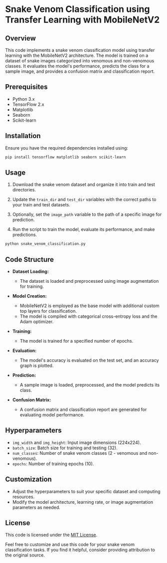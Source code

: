 # Snake Venom Classification using Transfer Learning with MobileNetV2

## Overview

This code implements a snake venom classification model using transfer learning with the MobileNetV2 architecture. The model is trained on a dataset of snake images categorized into venomous and non-venomous classes. It evaluates the model's performance, predicts the class for a sample image, and provides a confusion matrix and classification report.

## Prerequisites

- Python 3.x
- TensorFlow 2.x
- Matplotlib
- Seaborn
- Scikit-learn

## Installation

Ensure you have the required dependencies installed using:

```bash
pip install tensorflow matplotlib seaborn scikit-learn
```

## Usage

1. Download the snake venom dataset and organize it into train and test directories.

2. Update the `train_dir` and `test_dir` variables with the correct paths to your train and test datasets.

3. Optionally, set the `image_path` variable to the path of a specific image for prediction.

4. Run the script to train the model, evaluate its performance, and make predictions.

```bash
python snake_venom_classification.py
```

## Code Structure

- **Dataset Loading:**
  - The dataset is loaded and preprocessed using image augmentation for training.

- **Model Creation:**
  - MobileNetV2 is employed as the base model with additional custom top layers for classification.
  - The model is compiled with categorical cross-entropy loss and the Adam optimizer.

- **Training:**
  - The model is trained for a specified number of epochs.

- **Evaluation:**
  - The model's accuracy is evaluated on the test set, and an accuracy graph is plotted.

- **Prediction:**
  - A sample image is loaded, preprocessed, and the model predicts its class.

- **Confusion Matrix:**
  - A confusion matrix and classification report are generated for evaluating model performance.

## Hyperparameters

- `img_width` and `img_height`: Input image dimensions (224x224).
- `batch_size`: Batch size for training and testing (32).
- `num_classes`: Number of snake venom classes (2 - venomous and non-venomous).
- `epochs`: Number of training epochs (10).

## Customization

- Adjust the hyperparameters to suit your specific dataset and computing resources.
- Modify the model architecture, learning rate, or image augmentation parameters as needed.

## License

This code is licensed under the [MIT License](LICENSE).

Feel free to customize and use this code for your snake venom classification tasks. If you find it helpful, consider providing attribution to the original source.